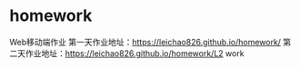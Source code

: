 # homework
Web移动端作业
第一天作业地址：https://leichao826.github.io/homework/
第二天作业地址：https://leichao826.github.io/homework/L2 work

